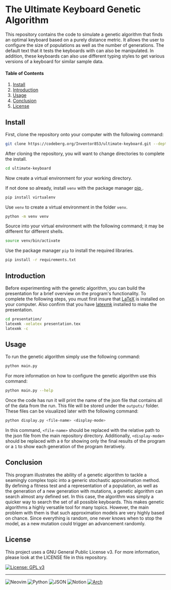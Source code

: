 # The Ultimate Keyboard Genetic Algorithm

This repository contains the code to simulate a genetic algorithm that finds an optimal keyboard based on a purely distance metric. It allows the user to configure the size of populations as well as the number of generations. The default text that it tests the keyboards with can also be manipulated. In addition, these keyboards can also use different typing styles to get various versions of a keyboard for similar sample data.

#### Table of Contents

1. [ Install ](#install)
2. [ Introduction ](#introduction)
3. [ Usage ](#usage)
4. [ Conclusion ](#conclusion)
5. [ License ](#license)

## Install

First, clone the repository onto your computer with the following command: 

```bash
git clone https://codeberg.org/Inventor853/ultimate-keyboard.git --depth 1
```

After cloning the repository, you will want to change directories to complete the install.

```bash
cd ultimate-keyboard
```

Now create a virtual environment for your working directory.

If not done so already, install `venv` with the package manager [ pip ](https://pypi.org/project/pip/).

```bash
pip install virtualenv
```

Use `venv` to create a virtual environment in the folder `venv`.

```bash
python -m venv venv
```

Source into your virtual environment with the following command; it may be different for different shells.

```bash
source venv/bin/activate
```

Use the package manager `pip` to install the required libraries.

```bash
pip install -r requirements.txt
```

## Introduction

Before experimenting with the genetic algorithm, you can build the presentation for a brief overview on the program's functionality. To complete the following steps, you must first insure that [LaTeX](https://www.latex-project.org/) is installed on your computer. Also confirm that you have [latexmk](https://mg.readthedocs.io/latexmk.html) installed to make the presentation.

```bash
cd presentation/
latexmk -xelatex presentation.tex 
latexmk -c
```

## Usage

To run the genetic algorithm simply use the following command:

```bash
python main.py
```

For more information on how to configure the genetic algorithm use this command:

```bash
python main.py --help
```

Once the code has run it will print the name of the json file that contains all of the data from the run. This file will be stored under the `outputs/` folder. These files can be visualized later with the following command:

```bash
python display.py <file-name> <display-mode>
```

In this command, `<file-name>` should be replaced with the relative path to the json file from the main repository directory. Additionally, `<display-mode>` should be replaced with a `0` for showing only the final results of the program or a `1` to show each generation of the program iteratively. 

## Conclusion

This program illustrates the ability of a genetic algorithm to tackle a seamingly complex topic into a generic stochastic approximation method. By defining a fitness test and a representation of a population, as well as the generation of a new generation with mutations, a genetic algorithm can search almost any defined set. In this case, the algorithm was simply a quicker way to search the set of all possible keyboards. This makes genetic algorithms a highly versatile tool for many topics. However, the main problem with them is that such approximation models are very highly based on chance. Since everything is random, one never knows when to stop the model, as a new mutation could trigger an advancement randomly. 

## License
This project uses a GNU General Public License v3. For more information, please look at the LICENSE file in this repository.

[![License: GPL v3](https://img.shields.io/badge/License-GPLv3-blue.svg)](https://www.gnu.org/licenses/gpl-3.0)

___

![Neovim](https://img.shields.io/badge/NeoVim-%2357A143.svg?&style=for-the-badge&logo=neovim&logoColor=white)
![Python](https://img.shields.io/badge/Python-FFD43B?style=for-the-badge&logo=python&logoColor=blue)
![JSON](https://img.shields.io/badge/json-5E5C5C?style=for-the-badge&logo=json&logoColor=white)
![Notion](https://img.shields.io/badge/Notion-000000?style=for-the-badge&logo=notion&logoColor=white)
[![Arch](https://img.shields.io/badge/Arch%20Linux-1793D1?logo=arch-linux&logoColor=fff&style=for-the-badge)](https://www.youtube.com/watch?v=dQw4w9WgXcQ)
